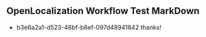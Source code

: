 ## OpenLocalization Workflow Test MarkDown
* b3e6a2a1-d523-48bf-b8ef-097d48941842 thanks!

<!--HONumber=Nov16_HO2-->


